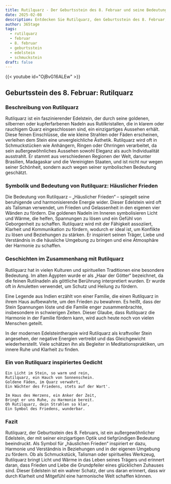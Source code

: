 ```yaml
---
title: Rutilquarz - Der Geburtsstein des 8. Februar und seine Bedeutung
date: 2025-02-08
description: Entdecken Sie Rutilquarz, den Geburtsstein des 8. Februar, der Häuslicher Frieden symbolisiert. Seine Symbolik und Geschichte werden Sie inspirieren.
author: 365tage
tags:
  - rutilquarz
  - februar
  - 8. februar
  - geburtsstein
  - edelstein
  - schmuckstein
draft: false
---
```


{{< youtube id="OjBvG16ALEw" >}}

## Geburtsstein des 8. Februar: Rutilquarz

### Beschreibung von Rutilquarz

Rutilquarz ist ein faszinierender Edelstein, der durch seine goldenen, silbernen oder kupferfarbenen Nadeln aus Rutilkristallen, die in klarem oder rauchigem Quarz eingeschlossen sind, ein einzigartiges Aussehen erhält. Diese feinen Einschlüsse, die wie kleine Strahlen oder Fäden erscheinen, verleihen dem Stein eine unvergleichliche Ästhetik. Rutilquarz wird oft in Schmuckstücken wie Anhängern, Ringen oder Ohrringen verarbeitet, da sein außergewöhnliches Aussehen sowohl Eleganz als auch Individualität ausstrahlt. Er stammt aus verschiedenen Regionen der Welt, darunter Brasilien, Madagaskar und die Vereinigten Staaten, und ist nicht nur wegen seiner Schönheit, sondern auch wegen seiner symbolischen Bedeutung geschätzt.

### Symbolik und Bedeutung von Rutilquarz: Häuslicher Frieden

Die Bedeutung von Rutilquarz – „Häuslicher Frieden“ – spiegelt seine beruhigende und harmonisierende Energie wider. Dieser Edelstein wird oft als Talisman verwendet, um Frieden und Gelassenheit in den eigenen vier Wänden zu fördern. Die goldenen Nadeln im Inneren symbolisieren Licht und Wärme, die helfen, Spannungen zu lösen und ein Gefühl von Geborgenheit zu schaffen. Rutilquarz wird mit der Fähigkeit assoziiert, Klarheit und Kommunikation zu fördern, wodurch er ideal ist, um Konflikte zu lösen und Beziehungen zu stärken. Er inspiriert seinen Träger, Liebe und Verständnis in die häusliche Umgebung zu bringen und eine Atmosphäre der Harmonie zu schaffen.

### Geschichten im Zusammenhang mit Rutilquarz

Rutilquarz hat in vielen Kulturen und spirituellen Traditionen eine besondere Bedeutung. Im alten Ägypten wurde er als „Haar der Götter“ bezeichnet, da die feinen Rutilnadeln als göttliche Berührung interpretiert wurden. Er wurde oft in Amuletten verwendet, um Schutz und Heilung zu fördern.

Eine Legende aus Indien erzählt von einer Familie, die einen Rutilquarz in ihrem Haus aufbewahrte, um den Frieden zu bewahren. Es heißt, dass der Stein Spannungen löste und die Familie enger zusammenbrachte, insbesondere in schwierigen Zeiten. Dieser Glaube, dass Rutilquarz die Harmonie in der Familie fördern kann, wird auch heute noch von vielen Menschen geteilt.

In der modernen Edelsteintherapie wird Rutilquarz als kraftvoller Stein angesehen, der negative Energien vertreibt und das Gleichgewicht wiederherstellt. Viele schätzen ihn als Begleiter in Meditationspraktiken, um innere Ruhe und Klarheit zu finden.

### Ein von Rutilquarz inspiriertes Gedicht

```
Ein Licht im Stein, so warm und rein,  
Rutilquarz, ein Hauch von Sonnenschein.  
Goldene Fäden, im Quarz verwahrt,  
Ein Wächter des Friedens, stets auf der Wart'.  

Im Haus des Herzens, ein Anker der Zeit,  
Bringt er uns Ruhe, zu Harmonie bereit.  
Oh Rutilquarz, dein Strahlen so klar,  
Ein Symbol des Friedens, wunderbar.  
```

### Fazit

Rutilquarz, der Geburtsstein des 8. Februars, ist ein außergewöhnlicher Edelstein, der mit seiner einzigartigen Optik und tiefgründigen Bedeutung beeindruckt. Als Symbol für „häuslichen Frieden“ inspiriert er dazu, Harmonie und Verständnis in Beziehungen und in der eigenen Umgebung zu fördern. Ob als Schmuckstück, Talisman oder spirituelles Werkzeug, Rutilquarz bringt Licht und Wärme in das Leben seines Trägers und erinnert daran, dass Frieden und Liebe die Grundpfeiler eines glücklichen Zuhauses sind. Dieser Edelstein ist ein wahrer Schatz, der uns daran erinnert, dass wir durch Klarheit und Mitgefühl eine harmonische Welt schaffen können.